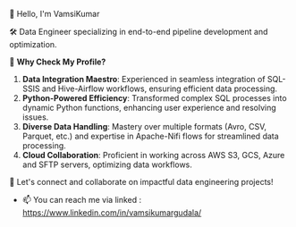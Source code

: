 👋 Hello, I'm VamsiKumar

🛠️ Data Engineer specializing in end-to-end pipeline development and optimization.

🚀 **Why Check My Profile?**
1. **Data Integration Maestro**: Experienced in seamless integration of SQL-SSIS and Hive-Airflow workflows, ensuring efficient data processing.
2. **Python-Powered Efficiency**: Transformed complex SQL processes into dynamic Python functions, enhancing user experience and resolving issues.
3. **Diverse Data Handling**: Mastery over multiple formats (Avro, CSV, Parquet, etc.) and expertise in Apache-Nifi flows for streamlined data processing.
4. **Cloud Collaboration**: Proficient in working across AWS S3, GCS, Azure and SFTP servers, optimizing data workflows.

🔗 Let's connect and collaborate on impactful data engineering projects! 

- 📫 You can reach me via linked : https://www.linkedin.com/in/vamsikumargudala/

<!---
GDVK/GDVK is a ✨ special ✨ repository because its `README.md` (this file) appears on your GitHub profile.
You can click the Preview link to take a look at your changes.
--->
